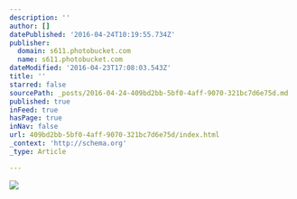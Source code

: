 ```yaml
---
description: ''
author: []
datePublished: '2016-04-24T10:19:55.734Z'
publisher:
  domain: s611.photobucket.com
  name: s611.photobucket.com
dateModified: '2016-04-23T17:08:03.543Z'
title: ''
starred: false
sourcePath: _posts/2016-04-24-409bd2bb-5bf0-4aff-9070-321bc7d6e75d.md
published: true
inFeed: true
hasPage: true
inNav: false
url: 409bd2bb-5bf0-4aff-9070-321bc7d6e75d/index.html
_context: 'http://schema.org'
_type: Article

---
```

![](http://i611.photobucket.com/albums/tt191/Leda_Grace_Rasmussen/2016-04-21%2020.12.06_zpskokbnhl9.jpg?1461429624434&1461430581056&1461430608136&1461430714044)